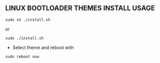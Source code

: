 ## LINUX BOOTLOADER THEMES INSTALL USAGE


  ```
  sudo sh ./install.sh
  ```
  or
  ```
  sudo ./install.sh
  ```
  
  * Select theme and reboot with
  
  ```
  sudo reboot now
  ```
